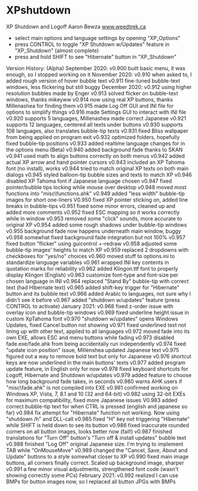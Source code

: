 # XPshutdown
XP Shutdown and Logoff
Aaron Bewza
www.weedtrek.ca

- select main options and language settings by opening "XP_Options"
- press CONTROL to toggle "XP Shutdown w/Updates" feature in "XP_Shutdown" (almost complete)
- press and hold SHIFT to see "Hibernate" button in "XP_Shutdown"

Version History:
(Alpha)
September 2020:
v0.900 built basic menu, it was enough, so I stopped working on it
November 2020:
v0.910 when asked to, I added rough version of hover bubble text
v0.911 fine-tuned bubble-text windows, less flickering but still buggy
December 2020:
v0.912 using higher resolution bubbles made by Enger
v0.913 solved flicker on bubble-text windows, thanks mikeyww
v0.914 now using real XP buttons, thanks Millenashea for finding them
v0.915 made Log Off GUI and INI file for options to simplify things
v0.916 made Settings GUI to interact with INI file
v0.920 supports 5 languages, Millenashea made correct Japanese
v0.921 supports 12 languages, centered all texts under buttons
v0.930 supports 108 languages, also translates bubble-tip texts
v0.931 fixed Bliss wallpaper from being applied on program exit
v0.932 optimized folders, hopefully fixed bubble-tip positions
v0.933 added realtime language changes for in the options menu
(Beta)
v0.940 added background fade thanks to SKAN
v0.941 used math to align buttons correctly on both menus
v0.942 added actual XP arrow and hand pointer cursors
v0.943 included an XP Tahoma font (no install), works
v0.944 tried to match original XP texts on both main dialogs
v0.945 styled balloon-tip bubble sizes and texts to match XP
v0.946 disabled XP Tahoma font if Japanese language chosen
v0.947 fixed pointer/bubble tips locking while mouse over desktop
v0.948 moved most functions into "misc\functions.ahk"
v0.949 added "less width" bubble-tip images for short one-liners
V0.950 fixed XP pointer sticking on, added line breaks in bubble-tips
v0.951 fixed some minor errors, cleaned up and added more comments
v0.952 fixed ESC mapping so it works correctly while in window
v0.953 removed some "click" sounds, more accurate to original XP
v0.954 added some rough shadows under bubble-tip windows
v0.955 background fade now happens underneath main window, buggy
v0.956 somewhat fixed background fade integration but not 100%
v0.957 fixed button "flicker" using guicontrol +-redraw
v0.958 adjusted some bubble-tip images' heights to match XP
v0.959 replaced 2 dropdowns with checkboxes for "yes/no" choices
v0.960 moved stuff to options.ini to standardize language variables
v0.961 wrapped INI key contents in quotation marks for reliability
v0.962 added Klingon.ttf font to properly display Klingon (English) 
v0.963 customize font-type and font-size per chosen language in INI
v0.964 replaced "Stand By" bubble-tip with correct text (had Hibernate text)
v0.965 added shift-key trigger for "Hibernate" button and its bubble text
v0.966 added Arabic to languages, not sure why I didn't see it before
v0.967 added "shutdown w/updates" feature (press CONTROL to activate)
January 2021:
v0.968 fixed z-order issue with overlay icon and bubble-tip windows
v0.969 fixed underline height issue in custom XpTahoma font
v0.970 "shutdown w/updates" opens Windows Updates, fixed Cancel button not showing
v0.971 fixed underlined text not lining up with other text, applied to all languages
v0.972 moved fade into its own EXE, allows ESC and menu buttons while fading
v0.973 disabled fade.exe/fade.ahk from being accidentally run independently
v0.974 fixed "update icon position" issue, Millenshea updated Japanese text
v0.975 figured out a way to remove bold text but only for Japanese
v0.976 shortcut keys are now underlined in the main buttons' texts
v0.977 added program update feature, in English only for now
v0.978 fixed keyboard shortcuts for Logoff, Hibernate and Shutdown w/updates
v0.979 added feature to choose how long background fade takes, in seconds
v0.980 warns AHK users if "misc\fade.ahk" is not compiled into EXE
v0.981 confirmed working on Windows XP, Vista, 7, 8.1 and 10 (32 and 64-bit)
v0.982 using 32-bit EXEs for maximum compatibility, fixed more Japanese issues
V0.983 added correct bubble-tip text for when CTRL is pressed (english and japanese so far)
v0.984 fix attempt for "Hibernate" function not working. Now using "shutdown /h" and DLL-call
v0.985 fixed "H" key not triggering "Hibernate" while SHIFT is held down to see its button
v0.986 fixed inaccurate rounded corners on all button images, looks better now (fail!)
v0.987 finished translations for "Turn Off" button's "Turn off & install updates" bubble text
v0.988 finished "Log Off" original Japanese size. I'm trying to implement TAB while "OnMouseMove"
v0.989 changed the "Cancel, Save, About and Update" buttons to a style somewhat closer to XP
v0.990 fixed main image buttons, all corners finally correct. Scaled up background image, sharper
v0.991 a few minor visual adjustments, strengthened font code (wasn't showing correctly some PCs)
February 2021:
v0.992 realized I can use BMPs for button images now, so I replaced all button JPGs with BMPs
